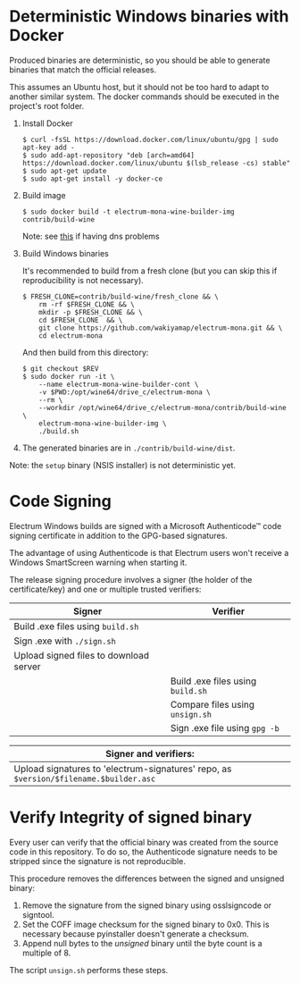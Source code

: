 Deterministic Windows binaries with Docker
==========================================

Produced binaries are deterministic, so you should be able to generate
binaries that match the official releases.

This assumes an Ubuntu host, but it should not be too hard to adapt to another
similar system. The docker commands should be executed in the project's root
folder.

1. Install Docker

    ```
    $ curl -fsSL https://download.docker.com/linux/ubuntu/gpg | sudo apt-key add -
    $ sudo add-apt-repository "deb [arch=amd64] https://download.docker.com/linux/ubuntu $(lsb_release -cs) stable"
    $ sudo apt-get update
    $ sudo apt-get install -y docker-ce
    ```

2. Build image

    ```
    $ sudo docker build -t electrum-mona-wine-builder-img contrib/build-wine
    ```

    Note: see [this](https://stackoverflow.com/a/40516974/7499128) if having dns problems

3. Build Windows binaries

    It's recommended to build from a fresh clone
    (but you can skip this if reproducibility is not necessary).

    ```
    $ FRESH_CLONE=contrib/build-wine/fresh_clone && \
        rm -rf $FRESH_CLONE && \
        mkdir -p $FRESH_CLONE && \
        cd $FRESH_CLONE  && \
        git clone https://github.com/wakiyamap/electrum-mona.git && \
        cd electrum-mona
    ```

    And then build from this directory:
    ```
    $ git checkout $REV
    $ sudo docker run -it \
        --name electrum-mona-wine-builder-cont \
        -v $PWD:/opt/wine64/drive_c/electrum-mona \
        --rm \
        --workdir /opt/wine64/drive_c/electrum-mona/contrib/build-wine \
        electrum-mona-wine-builder-img \
        ./build.sh
    ```
4. The generated binaries are in `./contrib/build-wine/dist`.



Note: the `setup` binary (NSIS installer) is not deterministic yet.


Code Signing
============

Electrum Windows builds are signed with a Microsoft Authenticode™ code signing
certificate in addition to the GPG-based signatures.

The advantage of using Authenticode is that Electrum users won't receive a 
Windows SmartScreen warning when starting it.

The release signing procedure involves a signer (the holder of the
certificate/key) and one or multiple trusted verifiers:


| Signer                                                    | Verifier                          |
|-----------------------------------------------------------|-----------------------------------|
| Build .exe files using `build.sh`                         |                                   |
| Sign .exe with `./sign.sh`                                |                                   |
| Upload signed files to download server                    |                                   |
|                                                           | Build .exe files using `build.sh` |
|                                                           | Compare files using `unsign.sh`   |
|                                                           | Sign .exe file using `gpg -b`     |

| Signer and verifiers:                                                                         |
|-----------------------------------------------------------------------------------------------|
| Upload signatures to 'electrum-signatures' repo, as `$version/$filename.$builder.asc`         |



Verify Integrity of signed binary
=================================

Every user can verify that the official binary was created from the source code in this 
repository. To do so, the Authenticode signature needs to be stripped since the signature
is not reproducible.

This procedure removes the differences between the signed and unsigned binary:

1. Remove the signature from the signed binary using osslsigncode or signtool.
2. Set the COFF image checksum for the signed binary to 0x0. This is necessary
   because pyinstaller doesn't generate a checksum.
3. Append null bytes to the _unsigned_ binary until the byte count is a multiple
   of 8.

The script `unsign.sh` performs these steps.
